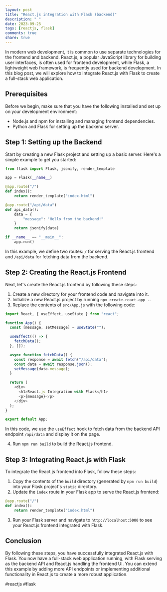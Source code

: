 ```yaml
---
layout: post
title: "React.js integration with Flask (backend)"
description: " "
date: 2023-09-25
tags: [reactjs, flask]
comments: true
share: true
---
```


In modern web development, it is common to use separate technologies for the frontend and backend. React.js, a popular JavaScript library for building user interfaces, is often used for frontend development, while Flask, a lightweight web framework, is frequently used for backend development. In this blog post, we will explore how to integrate React.js with Flask to create a full-stack web application.

## Prerequisites

Before we begin, make sure that you have the following installed and set up on your development environment:

- Node.js and npm for installing and managing frontend dependencies.
- Python and Flask for setting up the backend server.

## Step 1: Setting up the Backend

Start by creating a new Flask project and setting up a basic server. Here's a simple example to get you started:

```python
from flask import Flask, jsonify, render_template

app = Flask(__name__)

@app.route("/")
def index():
    return render_template("index.html")

@app.route("/api/data")
def api_data():
    data = {
        "message": "Hello from the backend!"
    }
    return jsonify(data)

if __name__ == "__main__":
    app.run()
```

In this example, we define two routes: `/` for serving the React.js frontend and `/api/data` for fetching data from the backend.

## Step 2: Creating the React.js Frontend

Next, let's create the React.js frontend by following these steps:

1. Create a new directory for your frontend code and navigate into it.
2. Initialize a new React.js project by running `npx create-react-app .`.
3. Replace the contents of `src/App.js` with the following code:

```javascript
import React, { useEffect, useState } from "react";

function App() {
  const [message, setMessage] = useState("");

  useEffect(() => {
    fetchData();
  }, []);

  async function fetchData() {
    const response = await fetch("/api/data");
    const data = await response.json();
    setMessage(data.message);
  }

  return (
    <div>
      <h1>React.js Integration with Flask</h1>
      <p>{message}</p>
    </div>
  );
}

export default App;
```

In this code, we use the `useEffect` hook to fetch data from the backend API endpoint `/api/data` and display it on the page.

4. Run `npm run build` to build the React.js frontend.

## Step 3: Integrating React.js with Flask

To integrate the React.js frontend into Flask, follow these steps:

1. Copy the contents of the `build` directory (generated by `npm run build`) into your Flask project's `static` directory.
2. Update the `index` route in your Flask app to serve the React.js frontend:

```python
@app.route("/")
def index():
    return render_template("index.html")
```

3. Run your Flask server and navigate to `http://localhost:5000` to see your React.js frontend integrated with Flask.

## Conclusion

By following these steps, you have successfully integrated React.js with Flask. You now have a full-stack web application running, with Flask serving as the backend API and React.js handling the frontend UI. You can extend this example by adding more API endpoints or implementing additional functionality in React.js to create a more robust application.

#reactjs #flask
